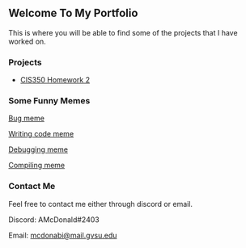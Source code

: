 ## Welcome To My Portfolio

This is where you will be able to find some of the projects that I have worked on.

### Projects

- [CIS350 Homework 2](https://github.com/AbigailM103/CIS350-HW2-McDonald)

### Some Funny Memes

[Bug meme](https://www.probytes.net/wp-content/uploads/2018/01/6-1.png)

[Writing code meme](https://www.facebook.com/compscimeme/posts/d41d8cd9/557012971338497/)

[Debugging meme](https://www.pinterest.com/pin/580260733215490374/)

[Compiling meme](https://www.testbytes.net/wp-content/uploads/2019/06/Untitled-63.png)

### Contact Me

Feel free to contact me either through discord or email.

Discord: AMcDonald#2403

Email: mcdonabi@mail.gvsu.edu
